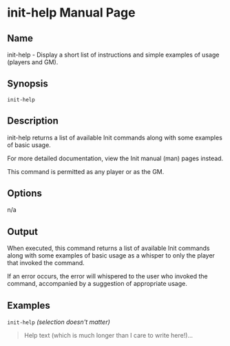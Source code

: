 
# init-help Manual Page

## Name

init-help - Display a short list of instructions and simple examples of usage (players and GM).

## Synopsis

```
init-help
```

## Description

init-help returns a list of available Init commands along with some examples of basic usage.

For more detailed documentation, view the Init manual (man) pages instead.

This command is permitted as any player or as the GM.

## Options

n/a

## Output

When executed, this command returns a list of available Init commands along with some examples of basic usage as a whisper to only the player that invoked the command.

If an error occurs, the error will whispered to the user who invoked the command, accompanied by a suggestion of appropriate usage.

## Examples

```init-help``` *(selection doesn't matter)*

> Help text (which is much longer than I care to write here!)...